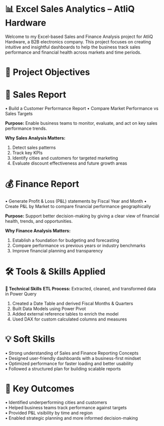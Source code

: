 # 📊 Excel Sales Analytics – AtliQ Hardware
Welcome to my Excel-based Sales and Finance Analysis project for AtliQ Hardware, a B2B electronics company. This project focuses on creating intuitive and insightful dashboards to help the business track sales performance and financial health across markets and time periods.


# 🎯 Project Objectives

# 🛒 Sales Report
• Build a Customer Performance Report
• Compare Market Performance vs Sales Targets

**Purpose:**
Enable business teams to monitor, evaluate, and act on key sales performance trends.

**Why Sales Analysis Matters:**
1. Detect sales patterns
2. Track key KPIs
3. Identify cities and customers for targeted marketing
4. Evaluate discount effectiveness and future growth areas


# 💰 Finance Report
• Generate Profit & Loss (P&L) statements by Fiscal Year and Month
• Create P&L by Market to compare financial performance geographically

**Purpose:**
Support better decision-making by giving a clear view of financial health, trends, and opportunities.

**Why Finance Analysis Matters:**

1. Establish a foundation for budgeting and forecasting
2. Compare performance vs previous years or industry benchmarks
3. Improve financial planning and transparency

# 🛠️ Tools & Skills Applied

**🔧 Technical Skills**
**ETL Process:** Extracted, cleaned, and transformed data in Power Query

1. Created a Date Table and derived Fiscal Months & Quarters
2. Built Data Models using Power Pivot
3. Added external reference tables to enrich the model
4. Used DAX for custom calculated columns and measures

# 💡 Soft Skills
• Strong understanding of Sales and Finance Reporting Concepts  
• Designed user-friendly dashboards with a business-first mindset  
• Optimized performance for faster loading and better usability  
• Followed a structured plan for building scalable reports  


# 📎 Key Outcomes
• Identified underperforming cities and customers  
• Helped business teams track performance against targets  
• Provided P&L visibility by time and region  
• Enabled strategic planning and more informed decision-making  
